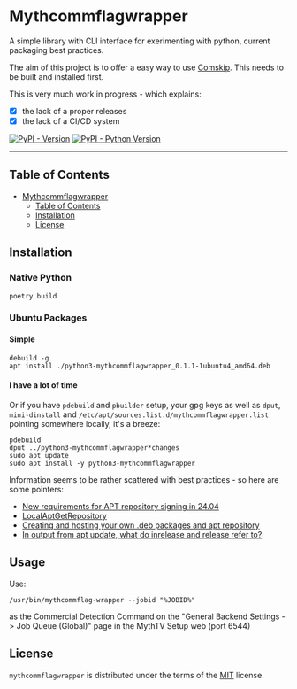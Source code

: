 # Mythcommflagwrapper

A simple library with CLI interface for exerimenting with python, current
packaging best practices.

The aim of this project is to offer a easy way to use [Comskip](https://github.com/erikkaashoek/Comskip). This needs to be built and installed first.

This is very much work in progress - which explains:

- [X] the lack of a proper releases
- [X] the lack of a CI/CD system

[![PyPI - Version](https://img.shields.io/pypi/v/mythcommflagwrapper.svg)](https://pypi.org/project/mythcommflagwrapper)
[![PyPI - Python Version](https://img.shields.io/pypi/pyversions/mythcommflagwrapper.svg)](https://pypi.org/project/mythcommflagwrapper)

-----

## Table of Contents

- [Mythcommflagwrapper](#mythcommflagwrapper)
  - [Table of Contents](#table-of-contents)
  - [Installation](#installation)
  - [License](#license)

## Installation

### Native Python

```console
poetry build
```

### Ubuntu Packages

#### Simple

```
debuild -g
apt install ./python3-mythcommflagwrapper_0.1.1-1ubuntu4_amd64.deb
```

#### I have a lot of time

Or if you have `pdebuild` and `pbuilder` setup, your gpg keys as well as `dput`, `mini-dinstall` and `/etc/apt/sources.list.d/mythcommflagwrapper.list` pointing somewhere locally, it's a breeze:

```
pdebuild
dput ../python3-mythcommflagwrapper*changes
sudo apt update
sudo apt install -y python3-mythcommflagwrapper
```

Information seems to be rather scattered with best practices - so here are some pointers:

* [New requirements for APT repository signing in 24.04](https://discourse.ubuntu.com/t/new-requirements-for-apt-repository-signing-in-24-04/42854)
* [LocalAptGetRepository](https://help.ubuntu.com/community/LocalAptGetRepository)
* [Creating and hosting your own .deb packages and apt repository](https://earthly.dev/blog/creating-and-hosting-your-own-deb-packages-and-apt-repo/)
* [In output from apt update, what do inrelease and release refer to?](https://unix.stackexchange.com/questions/498033/in-output-from-apt-update-what-do-inrelease-and-release-refer-to)
## Usage

Use:

`/usr/bin/mythcommflag-wrapper --jobid "%JOBID%"`

as the Commercial Detection Command on the "General Backend Settings -> Job Queue (Global)"
page in the MythTV Setup web (port 6544)

## License

`mythcommflagwrapper` is distributed under the terms of the [MIT](https://spdx.org/licenses/MIT.html) license.
